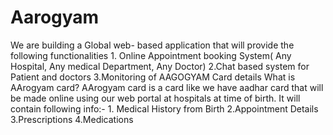 # Aarogyam
We are building a Global web- based application that will provide the following functionalities  1. Online Appointment booking System( Any Hospital, Any medical Department, Any Doctor) 2.Chat based system for Patient and doctors 3.Monitoring of AAGOGYAM Card details  What is AArogyam card?  AArogyam card is a card like we have aadhar card that will be made online using our web portal at hospitals at time of birth.  It will contain following info:- 1. Medical History from Birth 2.Appointment Details 3.Prescriptions 4.Medications
